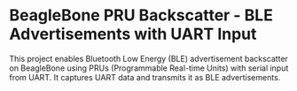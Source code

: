 <h1><strong>BeagleBone PRU Backscatter - BLE Advertisements with UART Input</strong></h1>

This project enables Bluetooth Low Energy (BLE) advertisement backscatter on BeagleBone using PRUs (Programmable Real-time Units) with serial input from UART. It captures UART data and transmits it as BLE advertisements.

